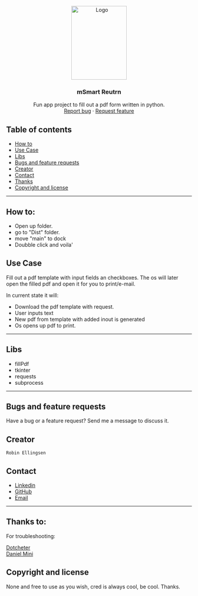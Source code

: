<p align="center">
  <a href="pdf">
    <a href="https://ibb.co/LZ360jt"><img src="https://upload.wikimedia.org/wikipedia/commons/thumb/8/87/PDF_file_icon.svg/1200px-PDF_file_icon.svg.png" alt="Logo" border="0" height="200px" width="150"></a>
  </a>

  <h3 align="center">mSmart Reutrn</h3>

  <p align="center">
    Fun app project to fill out a pdf form written in python. 
    <br>
    <a href="https://reponame/issues/new?template=bug.md">Report bug</a>
    ·
    <a href="https://reponame/issues/new?template=feature.md&labels=feature">Request feature</a>
  </p>


## Table of contents
- [How to](#how-to)
- [Use Case](#Use-Case)
- [Libs](#Libs)
- [Bugs and feature requests](#bugs-and-feature-requests)
- [Creator](#creator)
- [Contact](#contact)
- [Thanks](#thanks)
- [Copyright and license](#copyright-and-license)
---
## How to:
- Open up folder.
- go to "Dist" folder.
- move "main" to dock
- Doubble click and voila' 

## Use Case
Fill out a pdf template with input fields an checkboxes. The os will later open the filled pdf and open it for you to print/e-mail.

In current state it will:
- Download the pdf template with request.
- User inputs text
- New pdf from template with added inout is generated
- Os opens up pdf to print.


---
## Libs
- fillPdf
- tkinter
- requests
- subprocess



---
## Bugs and feature requests

Have a bug or a feature request? Send me a message to discuss it.


## Creator

    Robin Ellingsen
## Contact


- <a href="https://www.linkedin.com/in/iotrobban/">Linkedin</a>
- <a href="https://github.com/ascoolarobban">GitHub</a>
- [Email]("robin@fauxdelorean.com")
---
## Thanks to:
For troubleshooting:

[Dotcheter](https://github.com/dotchetter) <br>
[Daniel Mini](https://github.com/CodeByMini)

## Copyright and license
None and free to use as you wish, cred is always cool, be cool.
Thanks.
